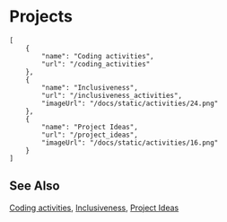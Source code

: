 # Projects

```codecard
[
    {
        "name": "Coding activities",
        "url": "/coding_activities"
    },
    {
        "name": "Inclusiveness",
        "url": "/inclusiveness_activities",
        "imageUrl": "/docs/static/activities/24.png"
    },
    {
        "name": "Project Ideas",
        "url": "/project_ideas",
        "imageUrl": "/docs/static/activities/16.png"
    }
]
```

## See Also

[Coding activities](/coding_activities),
[Inclusiveness](/inclusiveness_activities),
[Project Ideas](/project_ideas)


